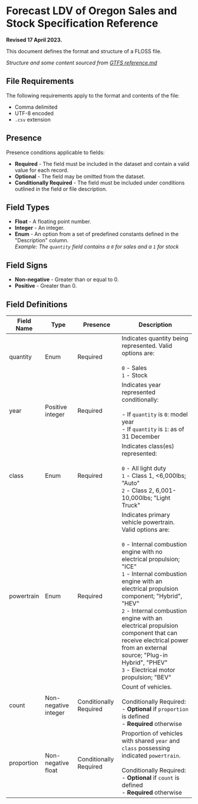 # Forecast LDV of Oregon Sales and Stock Specification Reference

**Revised 17 April 2023.**

This document defines the format and structure of a FLOSS file.

_Structure and some content sourced from [GTFS reference.md](https://github.com/google/transit/blob/master/gtfs/spec/en/reference.md)_

## File Requirements

The following requirements apply to the format and contents of the file:

- Comma delimited
- UTF-8 encoded
- `.csv` extension

## Presence

Presence conditions applicable to fields:

- **Required** - The field must be included in the dataset and contain a valid value for each record.
- **Optional** - The field may be omitted from the dataset.
- **Conditionally Required** - The field must be included under conditions outlined in the field or file description.

## Field Types

- **Float** - A floating point number.
- **Integer** - An integer.
- **Enum** - An option from a set of predefined constants defined in the "Description" column. <br> _Example: The `quantity` field contains a `0` for sales and a `1` for stock_

## Field Signs

- **Non-negative** - Greater than or equal to 0.
- **Positive** - Greater than 0.

## Field Definitions

| **Field Name** | **Type** | **Presence** | **Description** |
|---|---|---|---|
| quantity | Enum | Required | Indicates quantity being represented. Valid options are:<br><br>`0` - Sales<br>`1` - Stock |
| year | Positive integer | Required | Indicates year represented conditionally:<br><br>- If `quantity` is `0`: model year<br>- If `quantity` is `1`: as of 31 December |
| class | Enum | Required | Indicates class(es) represented:<br><br>`0` - All light duty<br>`1` - Class 1, <6,000lbs; "Auto"<br>`2` - Class 2, 6,001-10,000lbs; "Light Truck" |
| powertrain | Enum | Required | Indicates primary vehicle powertrain. Valid options are:<br><br>`0` - Internal combustion engine with no electrical propulsion; "ICE"<br>`1` - Internal combustion engine with an electrical propulsion component; "Hybrid", "HEV"<br>`2` - Internal combustion engine with an electrical propulsion component that can receive electrical power from an external source; "Plug-in Hybrid", "PHEV"<br>`3` - Electrical motor propulsion; "BEV" |
| count | Non-negative integer | Conditionally Required | Count of vehicles.<br><br>Conditionally Required:<br>- **Optional** if `proportion` is defined<br>- **Required** otherwise |
| proportion | Non-negative float | Conditionally Required | Proportion of vehicles with shared `year` and `class` possessing indicated `powertrain`.<br><br>Conditionally Required:<br>- **Optional** if `count` is defined<br>- **Required** otherwise |